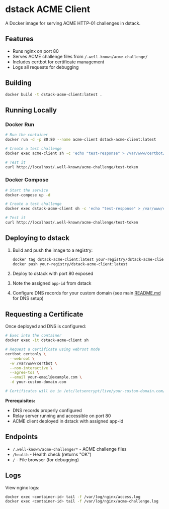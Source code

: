 # dstack ACME Client

A Docker image for serving ACME HTTP-01 challenges in dstack.

## Features

- Runs nginx on port 80
- Serves ACME challenge files from `/.well-known/acme-challenge/`
- Includes certbot for certificate management
- Logs all requests for debugging

## Building

```bash
docker build -t dstack-acme-client:latest .
```

## Running Locally

### Docker Run
```bash
# Run the container
docker run -d -p 80:80 --name acme-client dstack-acme-client:latest

# Create a test challenge
docker exec acme-client sh -c 'echo "test-response" > /var/www/certbot/.well-known/acme-challenge/test-token'

# Test it
curl http://localhost/.well-known/acme-challenge/test-token
```

### Docker Compose
```bash
# Start the service
docker-compose up -d

# Create a test challenge
docker exec dstack-acme-client sh -c 'echo "test-response" > /var/www/certbot/.well-known/acme-challenge/test-token'

# Test it
curl http://localhost/.well-known/acme-challenge/test-token
```

## Deploying to dstack

1. Build and push the image to a registry:
   ```bash
   docker tag dstack-acme-client:latest your-registry/dstack-acme-client:latest
   docker push your-registry/dstack-acme-client:latest
   ```

2. Deploy to dstack with port 80 exposed

3. Note the assigned `app-id` from dstack

4. Configure DNS records for your custom domain (see main [README.md](../README.md) for DNS setup)

## Requesting a Certificate

Once deployed and DNS is configured:

```bash
# Exec into the container
docker exec -it dstack-acme-client sh

# Request a certificate using webroot mode
certbot certonly \
  --webroot \
  -w /var/www/certbot \
  --non-interactive \
  --agree-tos \
  --email your-email@example.com \
  -d your-custom-domain.com

# Certificates will be in /etc/letsencrypt/live/your-custom-domain.com/
```

**Prerequisites:**
- DNS records properly configured
- Relay server running and accessible on port 80
- ACME client deployed in dstack with assigned app-id

## Endpoints

- `/.well-known/acme-challenge/*` - ACME challenge files
- `/health` - Health check (returns "OK")
- `/` - File browser (for debugging)

## Logs

View nginx logs:
```bash
docker exec <container-id> tail -f /var/log/nginx/access.log
docker exec <container-id> tail -f /var/log/nginx/acme-challenge.log
```
